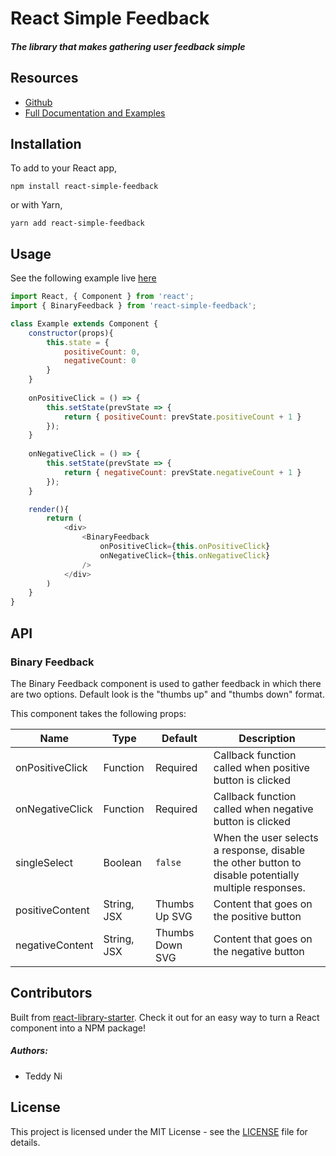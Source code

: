 # React Simple Feedback

##### The library that makes gathering user feedback simple

## Resources

* [Github](https://github.com/Teddarific/react-simple-feedback)
* [Full Documentation and Examples](teddyni.com/react-simple-feedback)

## Installation

To add to your React app,

```
npm install react-simple-feedback
```

or with Yarn,

```
yarn add react-simple-feedback
```

## Usage

See the following example live [here](teddyni.com/react-simple-feedback)

````js
import React, { Component } from 'react';
import { BinaryFeedback } from 'react-simple-feedback';

class Example extends Component {
    constructor(props){
        this.state = {
            positiveCount: 0,
            negativeCount: 0
        }
    }
	
	onPositiveClick = () => {
		this.setState(prevState => {
			return { positiveCount: prevState.positiveCount + 1 }
		});
	}
	
	onNegativeClick = () => {
		this.setState(prevState => {
			return { negativeCount: prevState.negativeCount + 1 }
		});
	}

	render(){
		return (
			<div>
    			<BinaryFeedback
    				onPositiveClick={this.onPositiveClick}
    				onNegativeClick={this.onNegativeClick}
				/>
			</div>
		)
	}
}

````

## API

### Binary Feedback

The Binary Feedback component is used to gather feedback in which there are two options. Default look is the "thumbs up" and "thumbs down" format.

This component takes the following props:

| Name         | Type    | Default | Description |
| ------------ | ------- | ------- | ----------- |
| onPositiveClick | Function | Required | Callback function called when positive button is clicked |
| onNegativeClick | Function | Required | Callback function called when negative button is clicked |
| singleSelect | Boolean | `false` | When the user selects a response, disable the other button to disable potentially multiple responses. |
| positiveContent | String, JSX | Thumbs Up SVG | Content that goes on the positive button |
| negativeContent | String, JSX | Thumbs Down SVG | Content that goes on the negative button |


## Contributors

Built from [react-library-starter](https://github.com/Teddarific/react-library-starter). Check it out for an easy way to turn a React component into a NPM package!

##### Authors:
* Teddy Ni

## License
This project is licensed under the MIT License - see the [LICENSE](LICENSE) file for details.